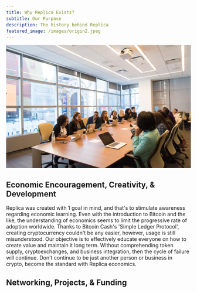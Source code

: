 ```yaml
---
title: Why Replica Exists?
subtitle: Our Purpose
description: The history behind Replica
featured_image: /images/origin2.jpeg
---
```

![](../images/meeting.jpg)

## Economic Encouragement, Creativity, & Development

Replica was created with 1 goal in mind, and that's to stimulate awareness regarding economic learning. Even with the introduction to Bitcoin and the like, the understanding of economics seems to limit the progressive rate of adoption worldwide. Thanks to Bitcoin Cash's 'Simple Ledger Protocol', creating cryptocurrency couldn't be any easier, however, usage is still misunderstood. Our objective is to effectively educate everyone on how to create value and maintain it long term. Without comprehending token supply, cryptoexchanges, and business integration, then the cycle of failure will continue. Don't continue to be just another person or business in crypto, become the standard with Replica economics. 

## Networking, Projects, & Funding
